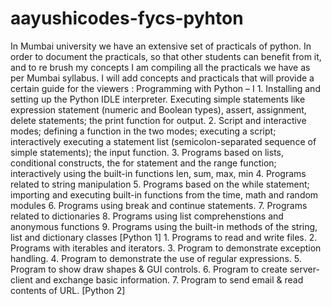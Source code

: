 # aayushicodes-fycs-pyhton
In Mumbai university we have an extensive set of practicals of python. In order to document the practicals, so that other students can benefit from it, and to re brush my concepts I am compiling all the practicals we have as per Mumbai syllabus.  I will add concepts and practicals that  will provide a certain guide for the viewers : Programming with Python – I 1. Installing and setting up the Python IDLE interpreter. Executing simple statements like expression statement (numeric and Boolean types), assert, assignment, delete statements; the print function for output. 2. Script and interactive modes; defining a function in the two modes; executing a script; interactively executing a statement list (semicolon-separated sequence of simple statements); the input function. 3. Programs based on lists, conditional constructs, the for statement and the range function; interactively using the built-in functions len, sum, max, min 4. Programs related to string manipulation 5. Programs based on the while statement; importing and executing built-in functions from the time, math and random modules 6. Programs using break and continue statements. 7. Programs related to dictionaries 8. Programs using list comprehenstions and anonymous functions 9. Programs using the built-in methods of the string, list and dictionary classes [Python 1] 1. Programs to read and write files. 2. Programs with iterables and iterators. 3. Program to demonstrate exception handling. 4. Program to demonstrate the use of regular expressions. 5. Program to show draw shapes &amp; GUI controls. 6. Program to create server-client and exchange basic information. 7. Program to send email &amp; read contents of URL. [Python 2]
